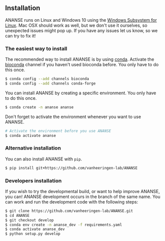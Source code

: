 ## Installation

ANANSE runs on Linux and Windows 10 using the [Windows Subsystem for Linux](https://docs.microsoft.com/en-us/windows/wsl/install-win10). 
Mac OSX should work as well, but we don't use it ourselves, so unexpected issues might pop up. 
If you have any issues let us know, so we can try to fix it!

### The easiest way to install

The recommended way to install ANANSE is by using [conda](https://docs.continuum.io/anaconda). 
Activate the [bioconda](https://bioconda.github.io/) channel if you haven't used bioconda before.
You only have to do this once.

``` bash
$ conda config --add channels bioconda
$ conda config --add channels conda-forge
```

You can install ANANSE by creating a specific environment.
You only have to do this once.

``` bash
$ conda create -n ananse ananse
```

Don't forget to activate the environment whenever you want to use ANANSE.

``` bash
# Activate the environment before you use ANANSE
$ conda activate ananse
```

### Alternative installation

You can also install ANANSE with `pip`. 

``` bash
$ pip install git+https://github.com/vanheeringen-lab/ANANSE
``` 

### Developers installation

If you wish to try the developmental build, or want to help improve ANANSE, you can!
ANANSE development occurs in the branch of the same name.
You can work and run the development code with the following steps:

``` bash
$ git clone https://github.com/vanheeringen-lab/ANANSE.git
$ cd ANANSE
$ git checkout develop
$ conda env create -n ananse_dev -f requirements.yaml
$ conda activate ananse_dev
$ python setup.py develop
```
